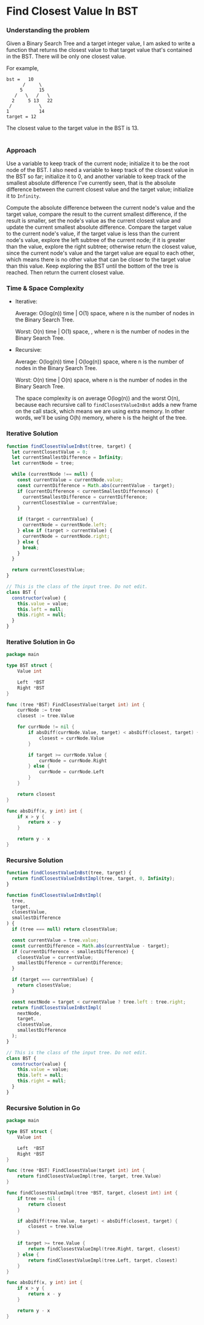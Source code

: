 # Find Closest Value In BST

### Understanding the problem

Given a Binary Search Tree and a target integer value, I am asked to write a function that returns the closest value to that target value that's contained in the BST. There will be only one closest value.

For example,

```
bst =   10
      /     \
     5      15
   /   \   /   \
  2     5 13   22
 /          \
1           14
target = 12
```

The closest value to the target value in the BST is 13.

#

### Approach

Use a variable to keep track of the current node; initialize it to be the root node of the BST. I also need a variable to keep track of the closest value in the BST so far; initialize it to 0, and another variable to keep track of the smallest absolute difference I've currently seen, that is the absolute difference between the current closest value and the target value; initialize it to `Infinity`.

Compute the absolute difference between the current node's value and the target value, compare the result to the current smallest difference, if the result is smaller, set the node's value as the current closest value and update the current smallest absolute difference. Compare the target value to the current node's value, if the target value is less than the current node's value, explore the left subtree of the current node; if it is greater than the value, explore the right subtree; otherwise return the closest value, since the current node's value and the target value are equal to each other, which means there is no other value that can be closer to the target value than this value. Keep exploring the BST until the bottom of the tree is reached. Then return the current closest value.

### Time & Space Complexity

- Iterative:

  Average: O(log(n)) time | O(1) space, where n is the number of nodes in the Binary Search Tree.

  Worst: O(n) time | O(1) space, , where n is the number of nodes in the Binary Search Tree.

- Recursive:

  Average: O(log(n)) time | O(log(n)) space, where n is the number of nodes in the Binary Search Tree.

  Worst: O(n) time | O(n) space, where n is the number of nodes in the Binary Search Tree.

  The space complexity is on average O(log(n)) and the worst O(n), because each recursive call to `findClosestValueInBst` adds a new frame on the call stack, which means we are using extra memory. In other words, we'll be using O(h) memory, where `h` is the height of the tree.

### Iterative Solution

```js
function findClosestValueInBst(tree, target) {
  let currentClosestValue = 0;
  let currentSmallestDifference = Infinity;
  let currentNode = tree;

  while (currentNode !== null) {
    const currentValue = currentNode.value;
    const currentDifference = Math.abs(currentValue - target);
    if (currentDifference < currentSmallestDifference) {
      currentSmallestDifference = currentDifference;
      currentClosestValue = currentValue;
    }

    if (target < currentValue) {
      currentNode = currentNode.left;
    } else if (target > currentValue) {
      currentNode = currentNode.right;
    } else {
      break;
    }
  }

  return currentClosestValue;
}

// This is the class of the input tree. Do not edit.
class BST {
  constructor(value) {
    this.value = value;
    this.left = null;
    this.right = null;
  }
}
```

### Iterative Solution in Go

```go
package main

type BST struct {
	Value int

	Left  *BST
	Right *BST
}

func (tree *BST) FindClosestValue(target int) int {
	currNode := tree
	closest := tree.Value

	for currNode != nil {
		if absDiff(currNode.Value, target) < absDiff(closest, target) {
			closest = currNode.Value
		}

		if target >= currNode.Value {
			currNode = currNode.Right
		} else {
			currNode = currNode.Left
		}
	}

	return closest
}

func absDiff(x, y int) int {
	if x > y {
		return x - y
	}

	return y - x
}
```

### Recursive Solution

```js
function findClosestValueInBst(tree, target) {
  return findClosestValueInBstImpl(tree, target, 0, Infinity);
}

function findClosestValueInBstImpl(
  tree,
  target,
  closestValue,
  smallestDifference
) {
  if (tree === null) return closestValue;

  const currentValue = tree.value;
  const currentDifference = Math.abs(currentValue - target);
  if (currentDifference < smallestDifference) {
    closestValue = currentValue;
    smallestDifference = currentDifference;
  }

  if (target === currentValue) {
    return closestValue;
  }

  const nextNode = target < currentValue ? tree.left : tree.right;
  return findClosestValueInBstImpl(
    nextNode,
    target,
    closestValue,
    smallestDifference
  );
}

// This is the class of the input tree. Do not edit.
class BST {
  constructor(value) {
    this.value = value;
    this.left = null;
    this.right = null;
  }
}
```

### Recursive Solution in Go

```go
package main

type BST struct {
	Value int

	Left  *BST
	Right *BST
}

func (tree *BST) FindClosestValue(target int) int {
	return findClosestValueImpl(tree, target, tree.Value)
}

func findClosestValueImpl(tree *BST, target, closest int) int {
	if tree == nil {
		return closest
	}

	if absDiff(tree.Value, target) < absDiff(closest, target) {
		closest = tree.Value
	}

	if target >= tree.Value {
		return findClosestValueImpl(tree.Right, target, closest)
	} else {
		return findClosestValueImpl(tree.Left, target, closest)
	}
}

func absDiff(x, y int) int {
	if x > y {
		return x - y
	}

	return y - x
}
```
